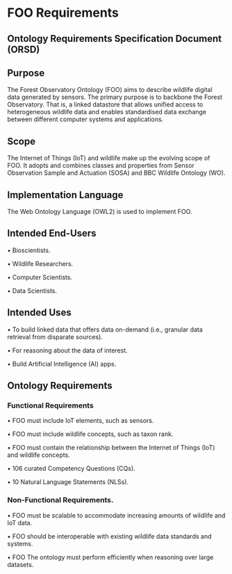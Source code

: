 # FOO Requirements

## Ontology Requirements Specification Document (ORSD)
## Purpose
The Forest Observatory Ontology (FOO) aims to describe wildlife digital data generated by sensors. The primary
purpose is to backbone the Forest Observatory. That is, a linked datastore that allows unified access to heterogeneous
wildlife data and enables standardised data exchange between different computer systems and applications.
##  Scope
The Internet of Things (IoT) and wildlife make up the evolving scope of FOO. It adopts and combines classes and
properties from Sensor Observation Sample and Actuation (SOSA) and BBC Wildlife Ontology (WO).
##  Implementation Language
The Web Ontology Language (OWL2) is used to implement FOO.
##  Intended End-Users
• Bioscientists.

• Wildlife Researchers.

• Computer Scientists.

• Data Scientists.

##  Intended Uses
• To build linked data that offers data on-demand (i.e., granular data retrieval from disparate sources).

• For reasoning about the data of interest.

• Build Artificial Intelligence (AI) apps.

##  Ontology Requirements

### Functional Requirements

• FOO must include IoT elements, such as sensors.

• FOO must include wildlife concepts, such as taxon rank.

• FOO must contain the relationship between the Internet of Things (IoT) and wildlife concepts.

• 106 curated Competency Questions (CQs).

• 10 Natural Language Statements (NLSs).


### Non-Functional Requirements.
• FOO must be scalable to accommodate increasing amounts of wildlife and IoT data.

• FOO should be interoperable with existing wildlife data standards and systems.

• FOO The ontology must perform efficiently when reasoning over large datasets.
